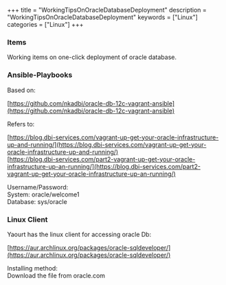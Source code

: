 +++
title = "WorkingTipsOnOracleDatabaseDeployment"
description = "WorkingTipsOnOracleDatabaseDeployment"
keywords = ["Linux"]
categories = ["Linux"]
+++
### Items
Working items on one-click deployment of oracle database.     

### Ansible-Playbooks
Based on:   

[https://github.com/nkadbi/oracle-db-12c-vagrant-ansible](https://github.com/nkadbi/oracle-db-12c-vagrant-ansible)    

Refers to:    

[https://blog.dbi-services.com/vagrant-up-get-your-oracle-infrastructure-up-and-running/](https://blog.dbi-services.com/vagrant-up-get-your-oracle-infrastructure-up-and-running/)    
[https://blog.dbi-services.com/part2-vagrant-up-get-your-oracle-infrastructure-up-an-running/](https://blog.dbi-services.com/part2-vagrant-up-get-your-oracle-infrastructure-up-an-running/)    

Username/Password:    
System: oracle/welcome1    
Database: sys/oracle    

### Linux Client
Yaourt has the linux client for accessing oracle Db:   

[https://aur.archlinux.org/packages/oracle-sqldeveloper/](https://aur.archlinux.org/packages/oracle-sqldeveloper/)    

Installing method:   
Download the file from oracle.com

